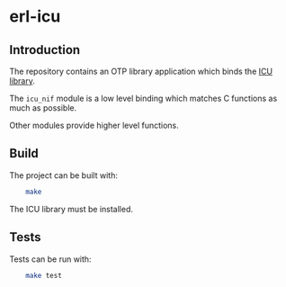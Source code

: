 
# erl-icu

## Introduction
The repository contains an OTP library application which binds the [ICU
library](http://site.icu-project.org).

The `icu_nif` module is a low level binding which matches C functions as much
as possible.

Other modules provide higher level functions.

## Build
The project can be built with:

```sh
    make
```

The ICU library must be installed.

## Tests
Tests can be run with:

```sh
    make test
```
